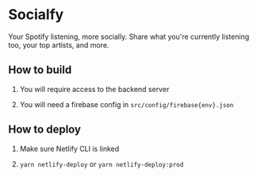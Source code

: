 # Socialfy

Your Spotify listening, more socially. Share what you're currently listening too, your top artists, and more.

## How to build

1. You will require access to the backend server

2. You will need a firebase config in `src/config/firebase{env}.json`

## How to deploy

1. Make sure Netlify CLI is linked

2. `yarn netlify-deploy` or `yarn netlify-deploy:prod`
